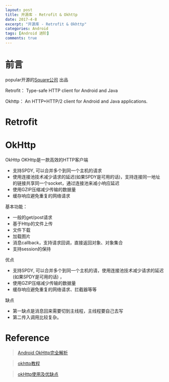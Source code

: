 ```yaml
---
layout: post
title: 开源库 - Retrofit & Okhttp
date: 2017-4-8
excerpt: "开源库 - Retrofit & Okhttp"
categories: Android
tags: [Android 进阶]
comments: true
---
```


# 前言

popular开源的[Square公司](http://square.github.io/) 出品

Retrofit： Type-safe HTTP client for Android and Java

Okhttp： An HTTP+HTTP/2 client for Android and Java applications.

# Retrofit

# OkHttp

OkHttp OKHttp是一款高效的HTTP客户端

- 支持SPDY, 可以合并多个到同一个主机的请求
- 使用连接池技术减少请求的延迟(如果SPDY是可用的话)，支持连接同一地址的链接共享同一个socket，通过连接池来减小响应延迟
- 使用GZIP压缩减少传输的数据量
- 缓存响应避免重复的网络请求

基本功能：

- 一般的get/post请求
- 基于Http的文件上传
- 文件下载
- 加载图片
- 消息callback，支持请求回调，直接返回对象、对象集合
- 支持session的保持

优点

- 支持SPDY, 可以合并多个到同一个主机的请，使用连接池技术减少请求的延迟(如果SPDY是可用的话) ，
- 使用GZIP压缩减少传输的数据量
- 缓存响应避免重复的网络请求、拦截器等等

缺点

- 第一缺点是消息回来需要切到主线程，主线程要自己去写
- 第二传入调用比较复杂。


# Reference

> [Android OkHttp完全解析](http://blog.csdn.net/lmj623565791/article/details/47911083)

> [okhttp教程](http://blog.csdn.net/oyangyujun/article/details/46761583)

> [okHttp使用及优缺点](http://blog.csdn.net/apple_hsp/article/details/50964923) 